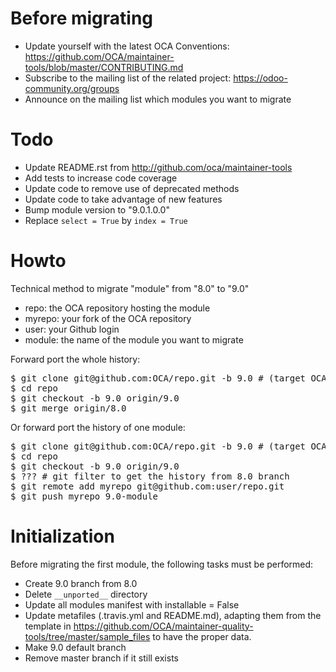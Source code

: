 # Before migrating

* Update yourself with the latest OCA Conventions: https://github.com/OCA/maintainer-tools/blob/master/CONTRIBUTING.md
* Subscribe to the mailing list of the related project: https://odoo-community.org/groups
* Announce on the mailing list which modules you want to migrate

# Todo

* Update README.rst from http://github.com/oca/maintainer-tools
* Add tests to increase code coverage
* Update code to remove use of deprecated methods
* Update code to take advantage of new features
* Bump module version to "9.0.1.0.0"
* Replace `select = True` by `index = True`

# Howto

Technical method to migrate "module" from "8.0" to "9.0"

* repo: the OCA repository hosting the module
* myrepo: your fork of the OCA repository
* user: your Github login
* module: the name of the module you want to migrate

Forward port the whole history:

<pre>
$ git clone git@github.com:OCA/repo.git -b 9.0 # (target OCA branch)
$ cd repo
$ git checkout -b 9.0 origin/9.0
$ git merge origin/8.0
</pre>

Or forward port the history of one module:

<pre>
$ git clone git@github.com:OCA/repo.git -b 9.0 # (target OCA branch)
$ cd repo
$ git checkout -b 9.0 origin/9.0
$ ??? # git filter to get the history from 8.0 branch
$ git remote add myrepo git@github.com:user/repo.git
$ git push myrepo 9.0-module
</pre>

# Initialization

Before migrating the first module, the following tasks must be performed:

* Create 9.0 branch from 8.0
* Delete `__unported__` directory
* Update all modules manifest with installable = False
* Update metafiles (.travis.yml and README.md), adapting them from the template in https://github.com/OCA/maintainer-quality-tools/tree/master/sample_files to have the proper data.
* Make 9.0 default branch
* Remove master branch if it still exists